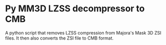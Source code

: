 # Py MM3D LZSS decompressor to CMB
 A python script that removes LZSS compression from Majora's Mask 3D ZSI files. It then also converts the ZSI file to CMB format.
